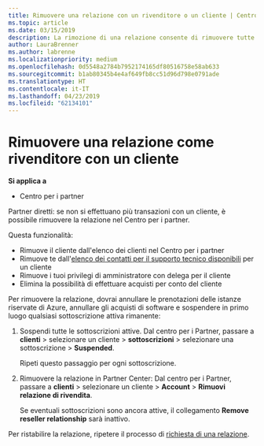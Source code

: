 ```yaml
---
title: Rimuovere una relazione con un rivenditore o un cliente | Centro per i partner
ms.topic: article
ms.date: 03/15/2019
description: La rimozione di una relazione consente di rimuovere tutte le relazioni di business chiuse dalla vista nel Centro per i partner.
author: LauraBrenner
ms.author: labrenne
ms.localizationpriority: medium
ms.openlocfilehash: 0d5548a2784b7952174165df80516758e58ab633
ms.sourcegitcommit: b1ab80345b4e4af649fb8cc51d96d798e0791ade
ms.translationtype: HT
ms.contentlocale: it-IT
ms.lasthandoff: 04/23/2019
ms.locfileid: "62134101"
---
```

# <a name="remove-a-reseller-relationship-with-a-customer"></a>Rimuovere una relazione come rivenditore con un cliente

**Si applica a**

-   Centro per i partner

Partner diretti: se non si effettuano più transazioni con un cliente, è possibile rimuovere la relazione nel Centro per i partner. 

Questa funzionalità:
*  Rimuove il cliente dall'elenco dei clienti nel Centro per i partner
*  Rimuove te dall'[elenco dei contatti per il supporto tecnico disponibili](assign-support-contacts.md) per un cliente
*  Rimuove i tuoi privilegi di amministratore con delega per il cliente
*  Elimina la possibilità di effettuare acquisti per conto del cliente

Per rimuovere la relazione, dovrai annullare le prenotazioni delle istanze riservate di Azure, annullare gli acquisti di software e sospendere in primo luogo qualsiasi sottoscrizione attiva rimanente:
1. Sospendi tutte le sottoscrizioni attive. Dal centro per i Partner, passare a **clienti** > selezionare un cliente > **sottoscrizioni** > selezionare una sottoscrizione > **Suspended**. 

   Ripeti questo passaggio per ogni sottoscrizione.

2. Rimuovere la relazione in Partner Center: Dal centro per i Partner, passare a **clienti** > selezionare un cliente > **Account** > **Rimuovi relazione di rivendita**.

   Se eventuali sottoscrizioni sono ancora attive, il collegamento **Remove reseller relationship** sarà inattivo. 

Per ristabilire la relazione, ripetere il processo di [richiesta di una relazione](request-a-relationship-with-a-customer.md).
